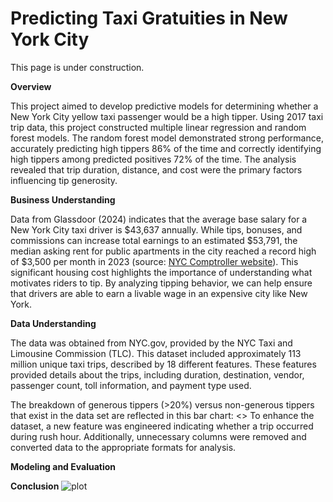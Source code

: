 # Predicting Taxi Gratuities in New York City
This page is under construction.

**Overview**

This project aimed to develop predictive models for determining whether a New York City yellow taxi passenger would be a high tipper. Using 2017 taxi trip data, this project constructed multiple linear regression and random forest models. The random forest model demonstrated strong performance, accurately predicting high tippers 86% of the time and correctly identifying high tippers among predicted positives 72% of the time. The analysis revealed that trip duration, distance, and cost were the primary factors influencing tip generosity.

**Business Understanding**

Data from Glassdoor (2024) indicates that the average base salary for a New York City taxi driver is $43,637 annually. While tips, bonuses, and commissions can increase total earnings to an estimated $53,791, the median asking rent for public apartments in the city reached a record high of $3,500 per month in 2023 (source: [NYC Comptroller website](https://comptroller.nyc.gov/reports/spotlight-new-york-citys-rental-housing-market/#:~:text=As%20has%20been%20noted%20in,household%20income%20level%20in%202022.)). This significant housing cost highlights the importance of understanding what motivates riders to tip. By analyzing tipping behavior, we can help ensure that drivers are able to earn a livable wage in an expensive city like New York.

**Data Understanding**

The data was obtained from NYC.gov, provided by the NYC Taxi and Limousine Commission (TLC). This dataset included approximately 113 million unique taxi trips, described by 18 different features. These features provided details about the trips, including duration, destination, vendor, passenger count, toll information, and payment type used.

The breakdown of generous tippers (>20%) versus non-generous tippers that exist in the data set are reflected in this bar chart:
<<enter bar chart here>>
To enhance the dataset, a new feature was engineered indicating whether a trip occurred during rush hour. Additionally, unnecessary columns were removed and converted data to the appropriate formats for analysis.

**Modeling and Evaluation**

**Conclusion**
![plot](./images/bar_chart_generoustippers.png=250x)

